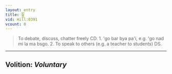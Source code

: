 ```yaml
---
layout: entry
title: སྒྲོ་
vid: Hill:0391
vcount: 0
---
```

> To debate, discuss, chatter freely CD\. 1\. 'go bar bya pa'i, e\.g\. 'go nad mi la ma bsgo\. 2\. To speak to others (e\.g\. a teacher to students) DS\.

---
Volition: _Voluntary_
---

